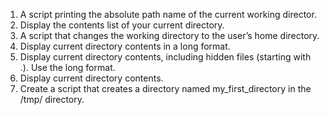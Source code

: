 1. A script printing the absolute path name of the current working director.
2. Display the contents list of your current directory.
3. A script that changes the working directory to the user’s home directory.
4. Display current directory contents in a long format.
5. Display current directory contents, including hidden files (starting with .). Use the long format.
6. Display current directory contents.
7. Create a script that creates a directory named my_first_directory in the /tmp/ directory.
